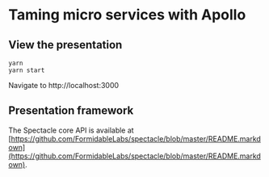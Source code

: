 # Taming micro services with Apollo

## View the presentation

```
yarn
yarn start
```

Navigate to http://localhost:3000

## Presentation framework

The Spectacle core API is available at [https://github.com/FormidableLabs/spectacle/blob/master/README.markdown](https://github.com/FormidableLabs/spectacle/blob/master/README.markdown).
